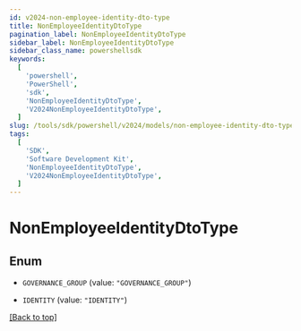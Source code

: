 ```yaml
---
id: v2024-non-employee-identity-dto-type
title: NonEmployeeIdentityDtoType
pagination_label: NonEmployeeIdentityDtoType
sidebar_label: NonEmployeeIdentityDtoType
sidebar_class_name: powershellsdk
keywords:
  [
    'powershell',
    'PowerShell',
    'sdk',
    'NonEmployeeIdentityDtoType',
    'V2024NonEmployeeIdentityDtoType',
  ]
slug: /tools/sdk/powershell/v2024/models/non-employee-identity-dto-type
tags:
  [
    'SDK',
    'Software Development Kit',
    'NonEmployeeIdentityDtoType',
    'V2024NonEmployeeIdentityDtoType',
  ]
---
```


# NonEmployeeIdentityDtoType

## Enum

- `GOVERNANCE_GROUP` (value: `"GOVERNANCE_GROUP"`)

- `IDENTITY` (value: `"IDENTITY"`)

[[Back to top]](#)
